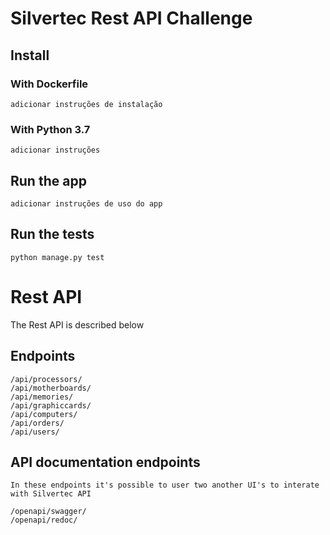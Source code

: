 # Silvertec Rest API Challenge

## Install

### With Dockerfile

    adicionar instruções de instalação

### With Python 3.7

    adicionar instruções

## Run the app

    adicionar instruções de uso do app

## Run the tests

    python manage.py test

# Rest API

The Rest API is described below

## Endpoints

    /api/processors/
    /api/motherboards/
    /api/memories/
    /api/graphiccards/
    /api/computers/
    /api/orders/
    /api/users/

## API documentation endpoints

`In these endpoints it's possible to user two another UI's to interate with Silvertec API`

    /openapi/swagger/
    /openapi/redoc/

